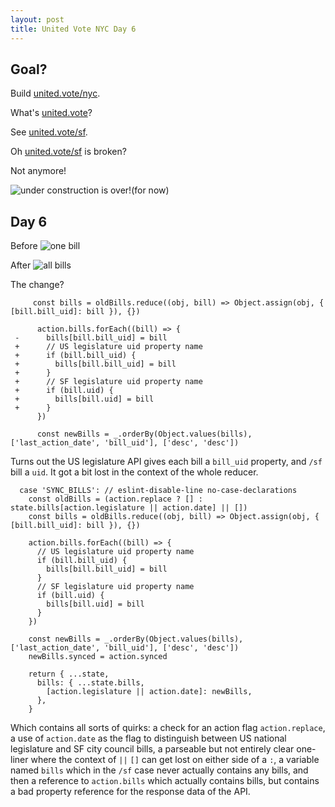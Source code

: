 ```yaml
---
layout: post
title: United Vote NYC Day 6
---
```


## Goal?

Build [united.vote/nyc](https://united.vote/nyc).

What's [united.vote](https://united.vote/)?

See [united.vote/sf](https://united.vote/sf).

Oh [united.vote/sf](https://united.vote/sf) is broken?

Not anymore!

![under construction](https://motherboard-images.vice.com/content-images/contentimage/26327/1444070256569233.gif) is over!(for now)

## Day 6

Before 
![one bill](https://user-images.githubusercontent.com/7946707/31525385-d24a51d4-af74-11e7-9222-a080cf69b1d3.png)

After
![all bills](https://user-images.githubusercontent.com/7946707/31525473-62828dde-af75-11e7-81ac-ff4d6d51cc4d.png)

The change?

```
     const bills = oldBills.reduce((obj, bill) => Object.assign(obj, { [bill.bill_uid]: bill }), {})
  
      action.bills.forEach((bill) => {
 -      bills[bill.bill_uid] = bill
 +      // US legislature uid property name
 +      if (bill.bill_uid) {
 +        bills[bill.bill_uid] = bill
 +      }
 +      // SF legislature uid property name
 +      if (bill.uid) {
 +        bills[bill.uid] = bill
 +      }
      })
  
      const newBills = _.orderBy(Object.values(bills), ['last_action_date', 'bill_uid'], ['desc', 'desc'])
```

Turns out the US legislature API gives each bill a `bill_uid` property, and `/sf` bill a `uid`. It got a bit lost in the context of the whole reducer.

```
  case 'SYNC_BILLS': // eslint-disable-line no-case-declarations
    const oldBills = (action.replace ? [] : state.bills[action.legislature || action.date] || [])
    const bills = oldBills.reduce((obj, bill) => Object.assign(obj, { [bill.bill_uid]: bill }), {})

    action.bills.forEach((bill) => {
      // US legislature uid property name
      if (bill.bill_uid) {
        bills[bill.bill_uid] = bill
      }
      // SF legislature uid property name
      if (bill.uid) {
        bills[bill.uid] = bill
      }
    })

    const newBills = _.orderBy(Object.values(bills), ['last_action_date', 'bill_uid'], ['desc', 'desc'])
    newBills.synced = action.synced

    return { ...state,
      bills: { ...state.bills,
        [action.legislature || action.date]: newBills,
      },
    }
```

Which contains all sorts of quirks: a check for an action flag `action.replace`, a use of `action.date` as the flag to distinguish between US national legislature and SF city council bills, a parseable but not entirely clear one-liner where the context of `||` `[]` can get lost on either side of a `:`, a variable named `bills` which in the `/sf` case never actually contains any bills, and then a reference to `action.bills` which actually contains bills, but contains a bad property reference for the response data of the API.
